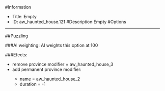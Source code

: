#Information
 - Title: Empty
 - ID: aw_haunted_house.121
#Description
Empty
#Options

___
##Puzzling

###AI weighting:
AI weights this option at 100


###Efects:<ul><li>remove province modifier = aw_haunted_house_3</li><li>add permanent province modifier:</li><ul><li>name = aw_haunted_house_2</li><li>duration = -1</li></ul></ul>
